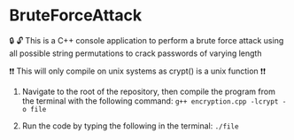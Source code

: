 # BruteForceAttack
:lock: :unlock:
This is a C++ console application to perform a brute force attack using all possible string permutations to crack passwords of varying length

:exclamation::exclamation: This will only compile on unix systems as crypt() is a unix function :exclamation::exclamation:

1. Navigate to the root of the repository, then compile the program from the terminal with the following command:
    ```g++ encryption.cpp -lcrypt -o file```

2. Run the code by typing the following in the terminal:
   ```./file```

